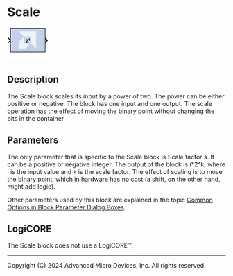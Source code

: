 # Scale

![](./Images/block.png)

## Description

The Scale block scales its input by a power of two. The power can
be either positive or negative. The block has one input and one output.
The scale operation has the effect of moving the binary point without
changing the bits in the container


## Parameters

The only parameter that is specific to the Scale block is Scale factor
s. It can be a positive or negative integer. The output of the block is
i\*2^k, where i is the input value and k is the scale factor. The effect
of scaling is to move the binary point, which in hardware has no cost (a
shift, on the other hand, might add logic).

Other parameters used by this block are explained in the topic [Common
Options in Block Parameter Dialog
Boxes](../../GEN/common-options/README.md).

## LogiCORE

The Scale block does not use a LogiCORE™.

--------------
Copyright (C) 2024 Advanced Micro Devices, Inc.
All rights reserved.
